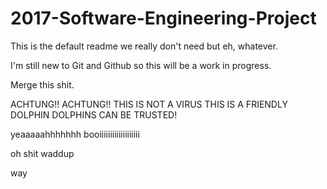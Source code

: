 # 2017-Software-Engineering-Project

This is the default readme we really don't need but eh, whatever.

I'm still new to Git and Github so this will be a work in progress.

Merge this shit.

ACHTUNG!! ACHTUNG!!
THIS IS NOT A VIRUS
THIS IS A FRIENDLY DOLPHIN
DOLPHINS CAN BE TRUSTED!





yeaaaaahhhhhhh booiiiiiiiiiiiiiiiiiii


oh shit waddup



way
